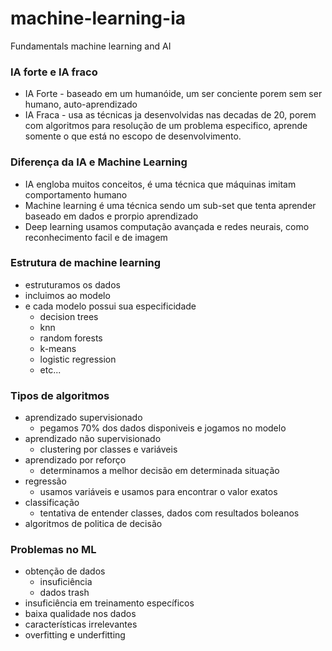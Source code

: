 # machine-learning-ia
 Fundamentals machine learning and AI


### IA forte e IA fraco
- IA Forte - baseado em um humanóide, um ser conciente porem sem ser humano, auto-aprendizado
- IA Fraca - usa as técnicas ja desenvolvidas nas decadas de 20, porem com algoritmos para resolução de um problema especifico, aprende somente o que está no escopo de desenvolvimento.

### Diferença da IA e Machine Learning
- IA engloba muitos conceitos, é uma técnica que máquinas imitam comportamento humano
- Machine learning é uma técnica sendo um sub-set que tenta aprender baseado em dados e prorpio aprendizado
- Deep learning usamos computação avançada e redes neurais, como reconhecimento facil e de imagem

### Estrutura de machine learning
- estruturamos os dados
- incluimos ao modelo
- e cada modelo possui sua especificidade
    - decision trees
    - knn
    - random forests
    - k-means
    - logistic regression 
    - etc...

### Tipos de algoritmos
- aprendizado supervisionado
    - pegamos 70% dos dados disponiveis e jogamos no modelo
- aprendizado não supervisionado
    - clustering por classes e variáveis
- aprendizado por reforço
    - determinamos a melhor decisão em determinada situação
- regressão
    - usamos variáveis e usamos para encontrar o valor exatos
- classificação
    - tentativa de entender classes, dados com resultados boleanos
- algoritmos de politica de decisão

### Problemas no ML
- obtenção de dados
    - insuficiência
    - dados trash
- insuficiência em treinamento específicos
- baixa qualidade nos dados
- características irrelevantes
- overfitting e underfitting